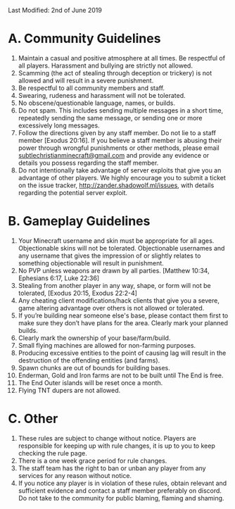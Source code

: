 Last Modified: 2nd of June 2019

# A. Community Guidelines
1. Maintain a casual and positive atmosphere at all times. Be respectful of all players. Harassment and bullying are strictly not allowed.
2. Scamming (the act of stealing through deception or trickery) is not allowed and will result in a severe punishment.
3. Be respectful to all community members and staff.
4. Swearing, rudeness and harassment will not be tolerated.
5. No obscene/questionable language, names, or builds.
6. Do not spam. This includes sending multiple messages in a short time, repeatedly sending the same message, or sending one or more excessively long messages.
7. Follow the directions given by any staff member. Do not lie to a staff member [Exodus 20:16]. If you believe a staff member is abusing their power through wrongful punishments or other methods, please email subtlechristianminecraft@gmail.com and provide any evidence or details you possess regarding the staff member.
8. Do not intentionally take advantage of server exploits that give you an advantage of other players. We highly encourage you to submit a ticket on the issue tracker, http://zander.shadowolf.ml/issues, with details regarding the potential server exploit.

# B. Gameplay Guidelines
1. Your Minecraft username and skin must be appropriate for all ages. Objectionable skins will not be tolerated. Objectionable usernames and any username that gives the impression of or slightly relates to something objectionable will result in punishment.
2. No PVP unless weapons are drawn by all parties. [Matthew 10:34, Ephesians 6:17, Luke 22:36]
3. Stealing from another player in any way, shape, or form will not be tolerated, [Exodus 20:15, Exodus 22:2-4] 
4. Any cheating client modifications/hack clients that give you a severe, game altering advantage over others is not allowed or tolerated.
5. If you’re building near someone else's base, please contact them first to make sure they don’t have plans for the area. Clearly mark your planned builds.
6. Clearly mark the ownership of your base/farm/build.
7. Small flying machines are allowed for non-farming purposes.
8. Producing excessive entities to the point of causing lag will result in the destruction of the offending entities (and farms).
9. Spawn chunks are out of bounds for building bases.
10. Enderman, Gold and Iron farms are not to be built until The End is free.
11. The End Outer islands will be reset once a month.
12. Flying TNT dupers are not allowed.

# C. Other
1. These rules are subject to change without notice. Players are responsible for keeping up with rule changes, it is up to you to keep checking the rule page.
2. There is a one week grace period for rule changes.
3. The staff team has the right to ban or unban any player from any services for any reason without notice.
4. If you notice any player is in violation of these rules, obtain relevant and sufficient evidence and contact a staff member preferably on discord. Do not take to the community for public blaming, flaming and shaming. 
